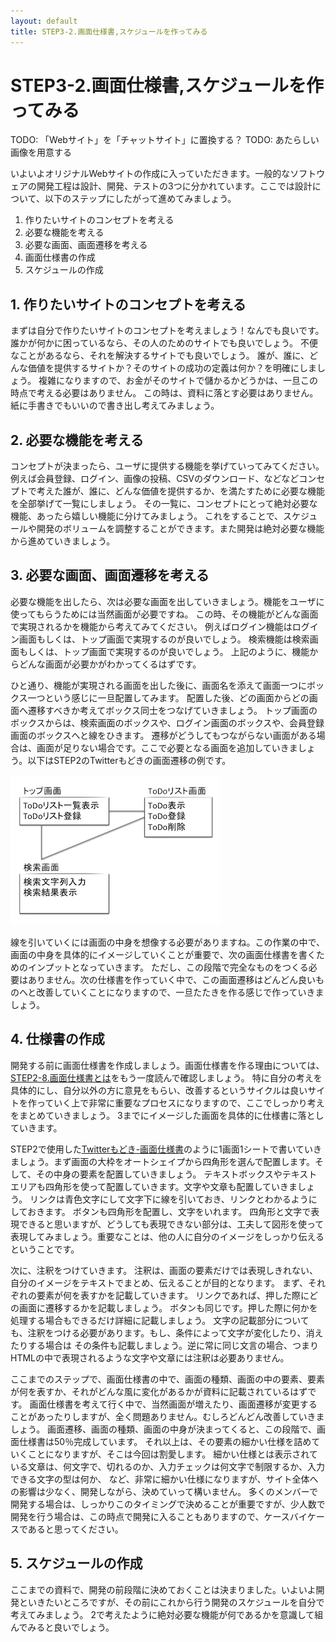 ```yaml
---
layout: default
title: STEP3-2.画面仕様書,スケジュールを作ってみる
---
```

# STEP3-2.画面仕様書,スケジュールを作ってみる

TODO: 「Webサイト」を「チャットサイト」に置換する？
TODO: あたらしい画像を用意する

いよいよオリジナルWebサイトの作成に入っていただきます。一般的なソフトウェアの開発工程は設計、開発、テストの3つに分かれています。ここでは設計について、以下のステップにしたがって進めてみましょう。

1. 作りたいサイトのコンセプトを考える
2. 必要な機能を考える
3. 必要な画面、画面遷移を考える
4. 画面仕様書の作成
5. スケジュールの作成

## 1. 作りたいサイトのコンセプトを考える

まずは自分で作りたいサイトのコンセプトを考えましょう！なんでも良いです。
誰かが何かに困っているなら、その人のためのサイトでも良いでしょう。
不便なことがあるなら、それを解決するサイトでも良いでしょう。
誰が、誰に、どんな価値を提供するサイトか？そのサイトの成功の定義は何か？を明確にしましょう。
複雑になりますので、お金がそのサイトで儲かるかどうかは、一旦この時点で考える必要はありません。
この時は、資料に落とす必要はありません。紙に手書きでもいいので書き出し考えてみましょう。

## 2. 必要な機能を考える

コンセプトが決まったら、ユーザに提供する機能を挙げていってみてください。
例えば会員登録、ログイン、画像の投稿、CSVのダウンロード、などなどコンセプトで考えた誰が、誰に、どんな価値を提供するか、を満たすために必要な機能を全部挙げて一覧にしましょう。
その一覧に、コンセプトにとって絶対必要な機能、あったら嬉しい機能に分けてみましょう。
これをすることで、スケジュールや開発のボリュームを調整することができます。また開発は絶対必要な機能から進めていきましょう。

## 3. 必要な画面、画面遷移を考える

必要な機能を出したら、次は必要な画面を出していきましょう。機能をユーザに使ってもらうためには当然画面が必要ですね。
この時、その機能がどんな画面で実現されるかを機能から考えてみてください。
例えばログイン機能はログイン画面もしくは、トップ画面で実現するのが良いでしょう。
検索機能は検索画面もしくは、トップ画面で実現するのが良いでしょう。
上記のように、機能からどんな画面が必要かがわかってくるはずです。

ひと通り、機能が実現される画面を出した後に、画面名を添えて画面一つにボックス一つという感じに一旦配置してみます。
配置した後、どの画面からどの画面へ遷移すべきか考えてボックス同士をつなげていきましょう。
トップ画面のボックスからは、検索画面のボックスや、ログイン画面のボックスや、会員登録画面のボックスへと線をひきます。
遷移がどうしてもつながらない画面がある場合は、画面が足りない場合です。ここで必要となる画面を追加していきましょう。以下はSTEP2のTwitterもどきの画面遷移の例です。

![](../images/3_2_1.png)

線を引いていくには画面の中身を想像する必要がありますね。この作業の中で、画面の中身を具体的にイメージしていくことが重要で、次の画面仕様書を書くためのインプットとなっていきます。
ただし、この段階で完全なものをつくる必要はありません。次の仕様書を作っていく中で、この画面遷移はどんどん良いものへと改善していくことになりますので、一旦たたきを作る感じで作っていきましょう。

## 4. 仕様書の作成

開発する前に画面仕様書を作成しましょう。画面仕様書を作る理由については、[STEP2-8.画面仕様書とは](../2/8.html)をもう一度読んで確認しましょう。
特に自分の考えを具体的にし、自分以外の方に意見をもらい、改善するというサイクルは良いサイトを作っていく上で非常に重要なプロセスになりますので、ここでしっかり考えをまとめていきましょう。
3までにイメージした画面を具体的に仕様書に落としていきます。

STEP2で使用した[Twitterもどき-画面仕様書](../docs/ui.xls)のように1画面1シートで書いていきましょう。まず画面の大枠をオートシェイプから四角形を選んで配置します。そして、その中身の要素を配置していきましょう。
テキストボックスやテキストエリアも四角形を使って配置していきます。文字や文章も配置していきましょう。
リンクは青色文字にして文字下に線を引いておき、リンクとわかるようにしておきます。
ボタンも四角形を配置し、文字をいれます。
四角形と文字で表現できると思いますが、どうしても表現できない部分は、工夫して図形を使って表現してみましょう。重要なことは、他の人に自分のイメージをしっかり伝えるということです。

次に、注釈をつけていきます。
注釈は、画面の要素だけでは表現しきれない、自分のイメージをテキストでまとめ、伝えることが目的となります。
まず、それぞれの要素が何を表すかを記載していきます。
リンクであれば、押した際にどの画面に遷移するかを記載しましょう。
ボタンも同じです。押した際に何かを処理する場合もできるだけ詳細に記載しましょう。
文字の記載部分についても、注釈をつける必要があります。もし、条件によって文字が変化したり、消えたりする場合は
その条件も記載しましょう。逆に常に同じ文言の場合、つまりHTMLの中で表現されるような文字や文章には注釈は必要ありません。

ここまでのステップで、画面仕様書の中で、画面の種類、画面の中の要素、要素が何を表すか、それがどんな風に変化があるかが資料に記載されているはずです。
画面仕様書を考えて行く中で、当然画面が増えたり、画面遷移が変更することがあったりしますが、全く問題ありません。むしろどんどん改善していきましょう。
画面遷移、画面の種類、画面の中身が決まってくると、この段階で、画面仕様書は50％完成しています。
それ以上は、その要素の細かい仕様を詰めていくことになりますが、そこは今回は割愛します。
細かい仕様とは表示されている文章は、何文字で、切れるのか、入力チェックは何文字で制限するか、入力できる文字の型は何か、
など、非常に細かい仕様になりますが、サイト全体への影響は少なく、開発しながら、決めていって構いません。
多くのメンバーで開発する場合は、しっかりこのタイミングで決めることが重要ですが、少人数で開発を行う場合は、この時点で開発に入ることもありますので、ケースバイケースであると思ってください。

## 5. スケジュールの作成

ここまでの資料で、開発の前段階に決めておくことは決まりました。いよいよ開発といきたいところですが、その前にこれから行う開発のスケジュールを自分で考えてみましょう。
2で考えたように絶対必要な機能が何であるかを意識して組んでみると良いでしょう。
